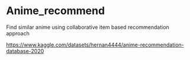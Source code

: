 # Anime_recommend
Find similar anime using collaborative item based recommendation approach


https://www.kaggle.com/datasets/hernan4444/anime-recommendation-database-2020

